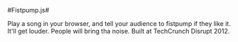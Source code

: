 #Fistpump.js#

Play a song in your browser, and tell your audience to fistpump if they like it. It'll get louder. People will bring tha noise. Built at TechCrunch Disrupt 2012. 